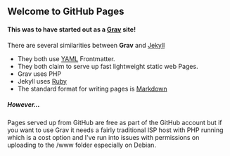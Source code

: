 ## Welcome to GitHub Pages

#### This was to have started out as a [**Grav**](https://getgrav.org) site!

There are several similarities between **Grav** and [Jekyll](https://jekyllrb.com/)

- They both use [YAML](https://yaml.org/) Frontmatter.
- They both claim to serve up fast lightweight static web Pages.
- Grav uses PHP
- Jekyll uses [Ruby](https://www.ruby-lang.org/en/)
- The standard format for writing pages is [Markdown](https://www.markdownguide.org/)

##### However…

Pages served up from GitHub are free as part of the GitHub account but if you want to use Grav it needs a fairly traditional ISP host with PHP running which is a cost option and I've run into issues with permissions on uploading to the /www folder especially on Debian. 